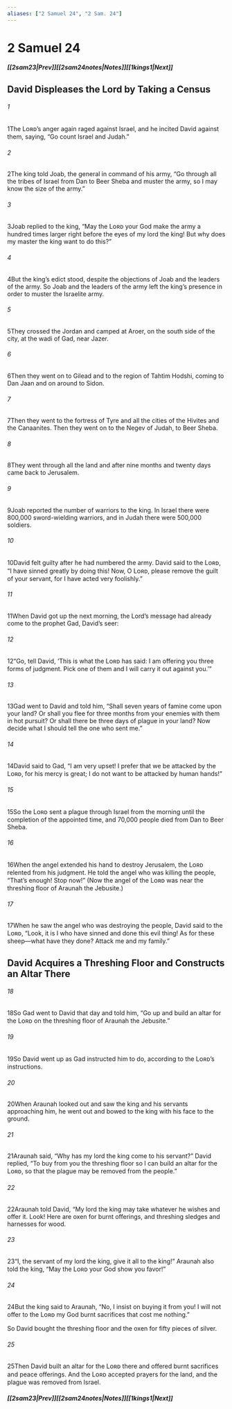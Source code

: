 ```yaml
---
aliases: ["2 Samuel 24", "2 Sam. 24"]
---
```

# 2 Samuel 24
##### <span class=arrow-left></span>[[2sam23|Prev]]<span class=navigation-separator></span>[[2sam24notes|Notes]]<span class=navigation-separator></span>[[1kings1|Next]]<span class=arrow-right></span>
## David Displeases the Lord by Taking a Census
###### 1
<span class=verse-first>1</span>The Lᴏʀᴅ’s anger again raged against Israel, and he incited David against them, saying, “Go count Israel and Judah.”
###### 2
<span class=verse-body>2</span>The king told Joab, the general in command of his army, “Go through all the tribes of Israel from Dan to Beer Sheba and muster the army, so I may know the size of the army.”
###### 3
<span class=verse-body>3</span>Joab replied to the king, “May the Lᴏʀᴅ your God make the army a hundred times larger right before the eyes of my lord the king! But why does my master the king want to do this?”
###### 4
<span class=verse-body>4</span>But the king’s edict stood, despite the objections of Joab and the leaders of the army. So Joab and the leaders of the army left the king’s presence in order to muster the Israelite army.
###### 5
<span class=verse-body>5</span>They crossed the Jordan and camped at Aroer, on the south side of the city, at the wadi of Gad, near Jazer.
###### 6
<span class=verse-body>6</span>Then they went on to Gilead and to the region of Tahtim Hodshi, coming to Dan Jaan and on around to Sidon.
###### 7
<span class=verse-body>7</span>Then they went to the fortress of Tyre and all the cities of the Hivites and the Canaanites. Then they went on to the Negev of Judah, to Beer Sheba.
###### 8
<span class=verse-body>8</span>They went through all the land and after nine months and twenty days came back to Jerusalem.
###### 9
<span class=verse-body>9</span>Joab reported the number of warriors to the king. In Israel there were 800,000 sword-wielding warriors, and in Judah there were 500,000 soldiers.
<div class=paragraph-break></div>

###### 10
<span class=verse-first>10</span>David felt guilty after he had numbered the army. David said to the Lᴏʀᴅ, “I have sinned greatly by doing this! Now, O Lᴏʀᴅ, please remove the guilt of your servant, for I have acted very foolishly.”
###### 11
<span class=verse-body>11</span>When David got up the next morning, the Lord’s message had already come to the prophet Gad, David’s seer:
###### 12
<span class=verse-body>12</span>“Go, tell David, ‘This is what the Lᴏʀᴅ has said: I am offering you three forms of judgment. Pick one of them and I will carry it out against you.’”
###### 13
<span class=verse-body>13</span>Gad went to David and told him, “Shall seven years of famine come upon your land? Or shall you flee for three months from your enemies with them in hot pursuit? Or shall there be three days of plague in your land? Now decide what I should tell the one who sent me.”
###### 14
<span class=verse-body>14</span>David said to Gad, “I am very upset! I prefer that we be attacked by the Lᴏʀᴅ, for his mercy is great; I do not want to be attacked by human hands!”
<div class=paragraph-break></div>

###### 15
<span class=verse-first>15</span>So the Lᴏʀᴅ sent a plague through Israel from the morning until the completion of the appointed time, and 70,000 people died from Dan to Beer Sheba.
###### 16
<span class=verse-body>16</span>When the angel extended his hand to destroy Jerusalem, the Lᴏʀᴅ relented from his judgment. He told the angel who was killing the people, “That’s enough! Stop now!” (Now the angel of the Lᴏʀᴅ was near the threshing floor of Araunah the Jebusite.)
###### 17
<span class=verse-body>17</span>When he saw the angel who was destroying the people, David said to the Lᴏʀᴅ, “Look, it is I who have sinned and done this evil thing! As for these sheep—what have they done? Attack me and my family.”
## David Acquires a Threshing Floor and Constructs an Altar There
###### 18
<span class=verse-first>18</span>So Gad went to David that day and told him, “Go up and build an altar for the Lᴏʀᴅ on the threshing floor of Araunah the Jebusite.”
###### 19
<span class=verse-body>19</span>So David went up as Gad instructed him to do, according to the Lᴏʀᴅ’s instructions.
###### 20
<span class=verse-body>20</span>When Araunah looked out and saw the king and his servants approaching him, he went out and bowed to the king with his face to the ground.
###### 21
<span class=verse-body>21</span>Araunah said, “Why has my lord the king come to his servant?” David replied, “To buy from you the threshing floor so I can build an altar for the Lᴏʀᴅ, so that the plague may be removed from the people.”
###### 22
<span class=verse-body>22</span>Araunah told David, “My lord the king may take whatever he wishes and offer it. Look! Here are oxen for burnt offerings, and threshing sledges and harnesses for wood.
###### 23
<span class=verse-body>23</span>“I, the servant of my lord the king, give it all to the king!” Araunah also told the king, “May the Lᴏʀᴅ your God show you favor!”
###### 24
<span class=verse-body>24</span>But the king said to Araunah, “No, I insist on buying it from you! I will not offer to the Lᴏʀᴅ my God burnt sacrifices that cost me nothing.”
<div class=paragraph-break></div>

So David bought the threshing floor and the oxen for fifty pieces of silver.
###### 25
<span class=verse-body>25</span>Then David built an altar for the Lᴏʀᴅ there and offered burnt sacrifices and peace offerings. And the Lᴏʀᴅ accepted prayers for the land, and the plague was removed from Israel.
##### <span class=arrow-left></span>[[2sam23|Prev]]<span class=navigation-separator></span>[[2sam24notes|Notes]]<span class=navigation-separator></span>[[1kings1|Next]]<span class=arrow-right></span>